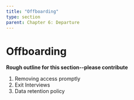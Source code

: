 ```yaml
---
title: "Offboarding"
type: section
parent: Chapter 6: Departure
---
```

Offboarding
===========

**Rough outline for this section--please contribute**

  1. Removing access promptly
  1. Exit Interviews
  1. Data retention policy
